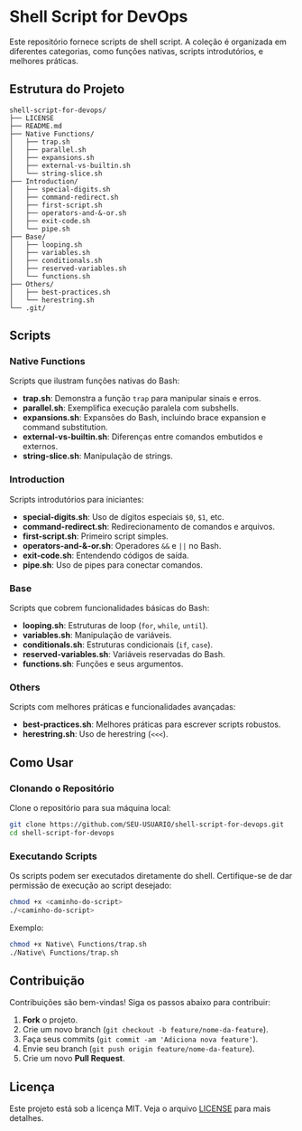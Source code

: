 # Shell Script for DevOps

Este repositório fornece scripts de shell script. A coleção é organizada em diferentes categorias, como funções nativas, scripts introdutórios, e melhores práticas.

## Estrutura do Projeto

```plaintext
shell-script-for-devops/
├── LICENSE
├── README.md
├── Native Functions/
│   ├── trap.sh
│   ├── parallel.sh
│   ├── expansions.sh
│   ├── external-vs-builtin.sh
│   └── string-slice.sh
├── Introduction/
│   ├── special-digits.sh
│   ├── command-redirect.sh
│   ├── first-script.sh
│   ├── operators-and-&-or.sh
│   ├── exit-code.sh
│   └── pipe.sh
├── Base/
│   ├── looping.sh
│   ├── variables.sh
│   ├── conditionals.sh
│   ├── reserved-variables.sh
│   └── functions.sh
├── Others/
│   ├── best-practices.sh
│   └── herestring.sh
└── .git/
```

## Scripts

### Native Functions
Scripts que ilustram funções nativas do Bash:

- **trap.sh**: Demonstra a função `trap` para manipular sinais e erros.
- **parallel.sh**: Exemplifica execução paralela com subshells.
- **expansions.sh**: Expansões do Bash, incluindo brace expansion e command substitution.
- **external-vs-builtin.sh**: Diferenças entre comandos embutidos e externos.
- **string-slice.sh**: Manipulação de strings.

### Introduction
Scripts introdutórios para iniciantes:

- **special-digits.sh**: Uso de dígitos especiais `$0`, `$1`, etc.
- **command-redirect.sh**: Redirecionamento de comandos e arquivos.
- **first-script.sh**: Primeiro script simples.
- **operators-and-&-or.sh**: Operadores `&&` e `||` no Bash.
- **exit-code.sh**: Entendendo códigos de saída.
- **pipe.sh**: Uso de pipes para conectar comandos.

### Base
Scripts que cobrem funcionalidades básicas do Bash:

- **looping.sh**: Estruturas de loop (`for`, `while`, `until`).
- **variables.sh**: Manipulação de variáveis.
- **conditionals.sh**: Estruturas condicionais (`if`, `case`).
- **reserved-variables.sh**: Variáveis reservadas do Bash.
- **functions.sh**: Funções e seus argumentos.

### Others
Scripts com melhores práticas e funcionalidades avançadas:

- **best-practices.sh**: Melhores práticas para escrever scripts robustos.
- **herestring.sh**: Uso de herestring (`<<<`).

## Como Usar

### Clonando o Repositório
Clone o repositório para sua máquina local:
```bash
git clone https://github.com/SEU-USUARIO/shell-script-for-devops.git
cd shell-script-for-devops
```

### Executando Scripts
Os scripts podem ser executados diretamente do shell. Certifique-se de dar permissão de execução ao script desejado:

```bash
chmod +x <caminho-do-script>
./<caminho-do-script>
```

Exemplo:
```bash
chmod +x Native\ Functions/trap.sh
./Native\ Functions/trap.sh
```

## Contribuição

Contribuições são bem-vindas! Siga os passos abaixo para contribuir:

1. **Fork** o projeto.
2. Crie um novo branch (`git checkout -b feature/nome-da-feature`).
3. Faça seus commits (`git commit -am 'Adiciona nova feature'`).
4. Envie seu branch (`git push origin feature/nome-da-feature`).
5. Crie um novo **Pull Request**.

## Licença

Este projeto está sob a licença MIT. Veja o arquivo [LICENSE](LICENSE) para mais detalhes.
